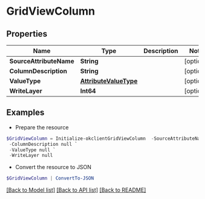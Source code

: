 # GridViewColumn
## Properties

Name | Type | Description | Notes
------------ | ------------- | ------------- | -------------
**SourceAttributeName** | **String** |  | [optional] 
**ColumnDescription** | **String** |  | [optional] 
**ValueType** | [**AttributeValueType**](AttributeValueType.md) |  | [optional] 
**WriteLayer** | **Int64** |  | [optional] 

## Examples

- Prepare the resource
```powershell
$GridViewColumn = Initialize-okclientGridViewColumn  -SourceAttributeName null `
 -ColumnDescription null `
 -ValueType null `
 -WriteLayer null
```

- Convert the resource to JSON
```powershell
$GridViewColumn | ConvertTo-JSON
```

[[Back to Model list]](../README.md#documentation-for-models) [[Back to API list]](../README.md#documentation-for-api-endpoints) [[Back to README]](../README.md)

